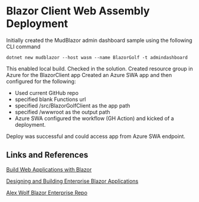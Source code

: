 # Blazor Client Web Assembly Deployment 

Initially created the MudBlazor admin dashboard sample using the following CLI command

```
dotnet new mudblazor --host wasm --name BlazorGolf -t admindashboard
```

This enabled local build. Checked in the solution.
Created resource group in Azure for the BlazorClient app
Created an Azure SWA app and then configured for the following:

- Used current GitHub repo
- specified blank Functions url
- specified /src/BlazorGolfClient as the app path
- specified /wwwroot as the output path
- Azure SWA configured the workflow (GH Action) and kicked of a deployment. 

Deploy was successful and could access app from Azure SWA endpoint.


## Links and References 
[Build Web Applications with Blazor](https://docs.microsoft.com/en-us/learn/modules/use-pages-routing-layouts-control-blazor-navigation/1-introduction)

[Designing and Building Enterprise Blazor Applications](https://app.pluralsight.com/library/courses/designing-building-enterprise-blazor-applications/table-of-contents)

[Alex Wolf Blazor Enterprise Repo](https://github.com/alex-wolf-ps/blazor-enterprise)